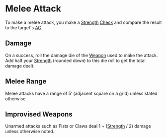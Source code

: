 # Melee Attack
To make a melee attack, you make a [Strength](../Player%20Characters/Chosen%20Statistics/Strength.md) [Check](Check.md) and compare the result to the target's [AC](../Player%20Characters/Derived%20Statistics/Armor%20Class.md).
## Damage
On a success, roll the damage die of the [Weapon](../Items/Equipment/Weapons.md) used to make the attack. Add half your [Strength](../Player%20Characters/Chosen%20Statistics/Strength.md) (rounded down) to this die roll to get the total damage dealt.
## Melee Range
Melee attacks have a range of 5’ (adjacent square on a grid) unless stated otherwise.
## Improvised Weapons
Unarmed attacks such as Fists or Claws deal 1 + ([Strength](../Player%20Characters/Chosen%20Statistics/Strength.md) / 2) damage unless otherwise noted.
